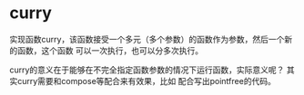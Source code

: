 # curry

实现函数curry，该函数接受一个多元（多个参数）的函数作为参数，然后一个新的函数，这个函数 可以一次执行，也可以分多次执行。

curry的意义在于能够在不完全指定函数参数的情况下运行函数，实际意义呢？ 其实curry需要和compose等配合来有效果，比如 配合写出pointfree的代码。

